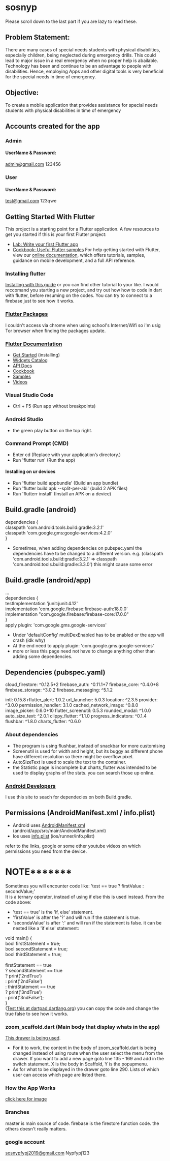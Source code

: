 # sosnyp
Please scroll down to the last part if you are lazy to read these.

## Problem Statement:
There are many cases of special needs students with physical disabilities, especially children, being neglected during emergency drills. This could lead to major issue in a real emergency when no proper help is abailable. Technology has been and continue to be an advantage to people with disabilities. Hence, employing Apps and other digital tools is very beneficial for the special needs in time of emergency.

## Objective:
To create a mobile application that provides assistance for special needs students with physical disabilities in time of emergency

## Accounts created for the app

### Admin
#### UserName & Password:
admin@gmail.com 123456

### User
#### UserName & Password:
test@gmail.com 123qwe

## Getting Started With Flutter

This project is a starting point for a Flutter application.
A few resources to get you started if this is your first Flutter project:

- [Lab: Write your first Flutter app](https://flutter.dev/docs/get-started/codelab)
- [Cookbook: Useful Flutter samples](https://flutter.dev/docs/cookbook)
  For help getting started with Flutter, view our
  [online documentation](https://flutter.dev/docs), which offers tutorials,
  samples, guidance on mobile development, and a full API reference.
### Installing flutter
[Installing with this guide](https://www.youtube.com/watch?v=lBR1jWW8cMc) or you can find other tutorial to your like.
I would reccomand you starting a new project, and try out how how to code in dart with flutter, before resuming on the codes.
You can try to connect to a firebase just to see how it works.

### [Flutter Packages](https://pub.dev/flutter)
I couldn't access via chrome when using school's Internet/Wifi so i'm usig Tor browser when finding the packages update.

### [Flutter Documentation](https://flutter.dev/docs)
- [Get Started](https://flutter.dev/docs/get-started/install) (installing)
- [Widgets Catalog](https://flutter.dev/docs/development/ui/widgets)
- [API Docs](https://api.flutter.dev/)
- [Cookbook](https://flutter.dev/docs/cookbook)
- [Samples](https://github.com/flutter/samples/blob/master/INDEX.md)
- [Videos](https://www.youtube.com/flutterdev)

### Visual Studio Code 
- Ctrl + F5 (Run app without breakpoints)

### Android Studio 
- the green play button on the top right.

### Command Prompt (CMD) 
- Enter cd <app dir> (Replace <app dir> with your application’s directory.)
- Run 'flutter run' (Run the app)
  
#### Installing on ur devices
- Run 'flutter build appbundle' (Build an app bundle)
- Run 'flutter build apk --split-per-abi' (build 2 APK files)
- Run 'flutterr install' (Install an APK on a device)

## Build.gradle (android)

dependencies {<br />
classpath 'com.android.tools.build:gradle:3.2.1'<br />
classpath 'com.google.gms:google-services:4.2.0'<br />
}<br />

- Sometimes, when adding dependencies on pubspec.yaml the dependencies have to be changed to a different version. e.g. (classpath 'com.android.tools.build:gradle:3.2.1' => classpath 'com.android.tools.build:gradle:3.3.0') this might cause some error

## Build.gradle (android/app)

...<br />
dependencies {<br />
testImplementation 'junit:junit:4.12'<br />
implementation 'com.google.firebase:firebase-auth:18.0.0'<br />
implementation "com.google.firebase:firebase-core:17.0.0"<br />
}<br />
apply plugin: 'com.google.gms.google-services'<br />

- Under 'defaultConfig' multiDexEnabled has to be enabled or the app will crash (idk why)
- At the end need to apply plugin: 'com.google.gms.google-services'
- more or less this page need not have to change anything other than adding some dependencies.

## Dependencies (pubspec.yaml)

  cloud_firestore: ^0.12.5+2
  firebase_auth: ^0.11.1+7
  firebase_core: ^0.4.0+8
  firebase_storage: ^3.0.2
  firebase_messaging: ^5.1.2

  intl: 0.15.8
  rflutter_alert: 1.0.2
  url_launcher: 5.0.3
  location: ^2.3.5
  provider: ^3.0.0
  permission_handler: 3.1.0
  cached_network_image: ^0.8.0
  image_picker: 0.6.0+10
  flutter_screenutil: 0.5.3
  rounded_modal: ^1.0.0
  auto_size_text: ^2.0.1
  clippy_flutter: ^1.1.0
  progress_indicators: ^0.1.4
  flushbar: ^1.8.0
  charts_flutter: ^0.6.0

### About dependencies
- The program is using flushbar, instead of snackbar for more customising
- Screenutil is used for width and height, but its buggy as different phone have different resolution so there might be overflow pixel.
- AutoSizeText is used to scale the text to the container.
- the Statistic page is incomplete but charts_flutter was intended to be used to display graphs of the stats.
you can search those up online.

### [Android Developers](https://developer.android.com/)
I use this site to seach for dependecies on both Build.gradle.

## Permissions (AndroidManifest.xml / info.plist)

- Android uses [AndroidManifest.xml](https://developer.android.com/guide/topics/manifest/manifest-intro) (android/app/src/main/AndroidManifest.xml)
- Ios uses [info.plist](https://developer.apple.com/library/archive/documentation/General/Reference/InfoPlistKeyReference/Articles/AboutInformationPropertyListFiles.html) (ios/runner/info.plist)

refer to the links, google or some other youtube videos on which permissions you need from the device.





# NOTE*******
Sometimes you will encounter code like:    'test == true ? firstValue : secondValue;'   <br />
It is a ternary operator, instead of using if else this is used instead. From the code above:<br />
- 'test == true' is the 'if, else' statement.
- 'firstValue' is after the '?' and will run if the statement is true.
- 'secondaValue' is after ':' and will run if the statement is false.
it can be nested like a 'if else' statement:<br />

void main() {<br />
  bool firstStatement = true; <br />
  bool secondStatement = true;<br />
  bool thirdStatement = true;<br />
  <br />
firstStatement == true <br />
? secondStatement == true<br />
  ? print('2ndTrue')<br />
  : print('2ndFalse')<br />
: thirdStatement == true<br />
  ? print('3ndTrue')<br />
  : print('3ndFalse');<br />
}<br />
([Test this at dartpad.dartlang.org](https://dartpad.dartlang.org/)) you can copy the code and change the true false to see how it works.

### zoom_scaffold.dart (Main body that display whats in the app)
[This drawer is being used](https://github.com/pedromassango/flutter_delivery).
- For it to work, the content in the body of zoom_scaffold.dart is being changed instead of using route when the user select the menu from the drawer. If you want to add a new page goto line 135 - 169 and add in the switch statement. X is the body in Scaffold, Y is the popupmenu.
- As for what to be displayed in the drawer goto line 290. Lists of which user can access which page are listed there.

### How the App Works
[click here for image](https://imgur.com/abF2YTW)

### Branches
master is main source of code.
firebase is the firestore function code.
the others doesn't really matters.

### google account
sosnypfypj2019@gmail.com
Nypfypj123
